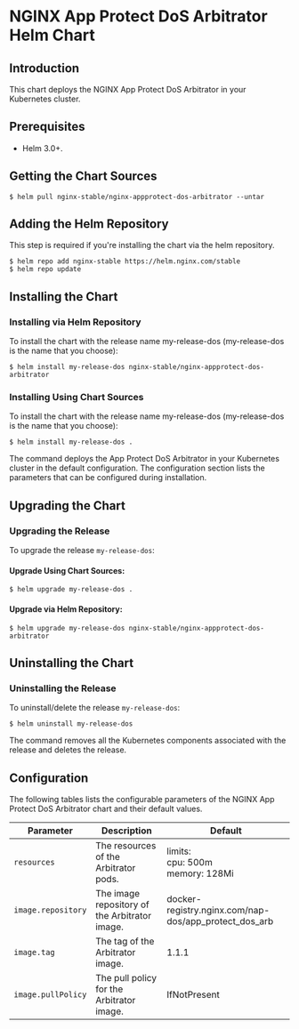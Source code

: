 # NGINX App Protect DoS Arbitrator Helm Chart

## Introduction

This chart deploys the NGINX App Protect DoS Arbitrator in your Kubernetes cluster.

## Prerequisites

  - Helm 3.0+.

## Getting the Chart Sources

```console
$ helm pull nginx-stable/nginx-appprotect-dos-arbitrator --untar
```

## Adding the Helm Repository

This step is required if you're installing the chart via the helm repository.

```console
$ helm repo add nginx-stable https://helm.nginx.com/stable
$ helm repo update
```

## Installing the Chart

### Installing via Helm Repository

To install the chart with the release name my-release-dos (my-release-dos is the name that you choose):

```console
$ helm install my-release-dos nginx-stable/nginx-appprotect-dos-arbitrator
```

### Installing Using Chart Sources

To install the chart with the release name my-release-dos (my-release-dos is the name that you choose):

```console
$ helm install my-release-dos .
```

The command deploys the App Protect DoS Arbitrator in your Kubernetes cluster in the default configuration. The configuration section lists the parameters that can be configured during installation.

## Upgrading the Chart

### Upgrading the Release

To upgrade the release `my-release-dos`:

#### Upgrade Using Chart Sources:

```console
$ helm upgrade my-release-dos .
```

#### Upgrade via Helm Repository:

```console
$ helm upgrade my-release-dos nginx-stable/nginx-appprotect-dos-arbitrator
```

## Uninstalling the Chart

### Uninstalling the Release

To uninstall/delete the release `my-release-dos`:

```console
$ helm uninstall my-release-dos
```

The command removes all the Kubernetes components associated with the release and deletes the release.

## Configuration

The following tables lists the configurable parameters of the NGINX App Protect DoS Arbitrator chart and their default values.

Parameter | Description | Default
--- | --- | ---
`resources` | The resources of the Arbitrator pods. | limits:<br>cpu: 500m<br>memory: 128Mi
`image.repository` | The image repository of the Arbitrator image. | docker-registry.nginx.com/nap-dos/app_protect_dos_arb
`image.tag` | The tag of the Arbitrator image. | 1.1.1
`image.pullPolicy` | The pull policy for the Arbitrator image. | IfNotPresent
